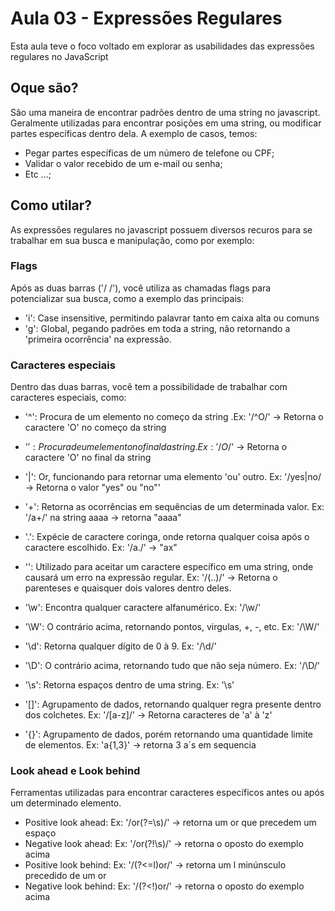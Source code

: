 # Aula 03 - Expressões Regulares

Esta aula teve o foco voltado em explorar as usabilidades das expressões regulares no JavaScript

## Oque são?
São uma maneira de encontrar padrões dentro de uma string no javascript. Geralmente utilizadas para encontrar posições em 
uma string, ou modificar partes específicas dentro dela. A exemplo de casos, temos:
- Pegar partes específicas de um número de telefone ou CPF;
- Validar o valor recebido de um e-mail ou senha;
- Etc ...;

## Como utilar?
As expressões regulares no javascript possuem diversos recuros para se trabalhar em sua busca e manipulação, como por exemplo:

### Flags
Após as duas barras ('/ /'), você utiliza as chamadas flags para potencializar sua busca, como a exemplo das principais:
- 'i': Case insensitive, permitindo palavrar tanto em caixa alta ou comuns
- 'g': Global, pegando padrões em toda a string, não retornando a 'primeira ocorrência' na expressão.

### Caracteres especiais
Dentro das duas barras, você tem a possibilidade de trabalhar com caracteres especiais, como:
- '^': Procura de um elemento no começo da string .Ex: '/^O/' -> Retorna o caractere 'O' no começo da string
- '$': Procura de um elemento no final da string .Ex: '/O$/' -> Retorna o caractere 'O' no final da string
- '|': Or, funcionando para retornar uma elemento 'ou' outro. Ex: '/yes|no/ -> Retorna o valor "yes" ou "no"'
- '+': Retorna as ocorrências em sequências de um determinada valor. Ex: '/a+/' na string aaaa -> retorna "aaaa"
- '.': Expécie de caractere coringa, onde retorna qualquer coisa após o caractere escolhido. Ex: '/a./' -> "ax"

- '\': Utilizado para aceitar um caractere específico em uma string, onde causará um erro na expressão regular. Ex:
    '/\(..\)/' -> Retorna o parenteses e quaisquer dois valores dentro deles.
- '\w': Encontra qualquer caractere alfanumérico. Ex: '/\w/'
- '\W': O contrário acima, retornando pontos, virgulas, +, -, etc. Ex: '/\W/'
- '\d': Retorna qualquer dígito de 0 à 9. Ex: '/\d/'
- '\D': O contrário acima, retornando tudo que não seja número. Ex: '/\D/'
- '\s': Retorna espaços dentro de uma string. Ex: '\s'

- '[]': Agrupamento de dados, retornando qualquer regra presente dentro dos colchetes. Ex: '/[a-z]/' -> 
Retorna caracteres de 'a' à 'z'
- '{}': Agrupamento de dados, porém retornando uma quantidade limite de elementos. Ex: 'a{1,3}' -> retorna 3 
a´s em sequencia

### Look ahead e Look behind
Ferramentas utilizadas para encontrar caracteres específicos antes ou após um determinado elemento.
- Positive look ahead: Ex: '/or(?=\s)/' -> retorna um or que precedem um espaço
- Negative look ahead: Ex: '/or(?!\s)/' -> retorna o oposto do exemplo acima
- Positive look behind: Ex: '/(?<=l)or/' -> retorna um l minúnsculo precedido de um or
- Negative look behind: Ex: '/(?<!)or/' -> retorna o oposto do exemplo acima